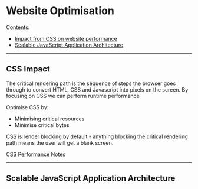 # Website Optimisation

Contents:
- [Impact from CSS on website performance](#css-impact)
- [Scalable JavaScript Application Architecture](#scalable-javascript-application-architecture)

---

## CSS Impact
The critical rendering path is the sequence of steps the browser goes through to convert HTML, CSS and Javascript into pixels on the screen.
By focusing on CSS we can perform runtime performance 

Optimise CSS by:
- Minimising critical resources 
- Minimise critical bytes 

CSS is render blocking by default - anything blocking the critical rendering path means the user will get a blank screen. 

[CSS Performance Notes](./CSS-website-performance.md)

---

## Scalable JavaScript Application Architecture 

